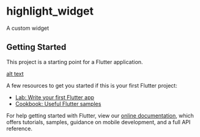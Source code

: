# highlight_widget

A custom widget

## Getting Started

This project is a starting point for a Flutter application.

[alt text](https://github.com/amirsheibani/highlight_widget/demo/master/demo.jpg?raw=true)

A few resources to get you started if this is your first Flutter project:

- [Lab: Write your first Flutter app](https://flutter.dev/docs/get-started/codelab)
- [Cookbook: Useful Flutter samples](https://flutter.dev/docs/cookbook)

For help getting started with Flutter, view our
[online documentation](https://flutter.dev/docs), which offers tutorials,
samples, guidance on mobile development, and a full API reference.
